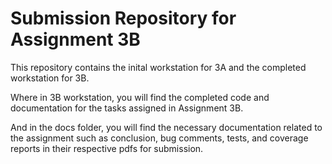 Submission Repository for Assignment 3B
===============================================

This repository contains the inital workstation for 3A and the completed workstation for 3B. 

Where in 3B workstation, you will find the completed code and documentation for the tasks assigned in Assignment 3B.

And in the docs folder, you will find the necessary documentation related to the assignment such as conclusion, bug comments, tests, and coverage reports in their respective pdfs for submission. 
